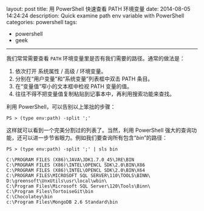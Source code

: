 ﻿layout: post
title: 用 PowerShell 快速查看 PATH 环境变量
date: 2014-08-05 14:24:24
description: Quick examine path env variable with PowerShell
categories: powershell
tags:
- powershell
- geek
---
我们常常需要查看 `PATH` 环境变量里是否有我们需要的路径。通常的做法是：

1. 依次打开 系统属性 / 高级 / 环境变量。
2. 分别在“用户变量”和“系统变量”列表框中双击 PATH 条目。
3. 在“变量值”窄小的文本框中检视 PATH 变量的值。
4. 往往不得不把变量值复制粘贴到记事本中，再利用搜索功能来查找。

利用 PowerShell，可以告别以上笨拙的步骤：

    PS > (type env:path) -split ';'

这样就可以看到一个完美分割过的列表了。当然，利用 PowerShell 强大的查询功能，还可以进一步节省眼力。例如我们要查询所有包含“_bin_”的路径：

    PS > (type env:path) -split ';' | sls bin
    
    C:\PROGRAM FILES (X86)\JAVA\JDK1.7.0_45\JRE\BIN
    C:\PROGRAM FILES (X86)\INTEL\OPENCL SDK\2.0\BIN\X86
    C:\PROGRAM FILES (X86)\INTEL\OPENCL SDK\2.0\BIN\X64
    C:\PROGRAM FILES\MICROSOFT SQL SERVER\110\TOOLS\BINN\
    D:\greensoft\UnxUtils\usr\local\wbin\
    C:\Program Files\Microsoft SQL Server\120\Tools\Binn\
    C:\Program Files\TortoiseGit\bin
    C:\Chocolatey\bin
    c:\Program Files\MongoDB 2.6 Standard\bin
